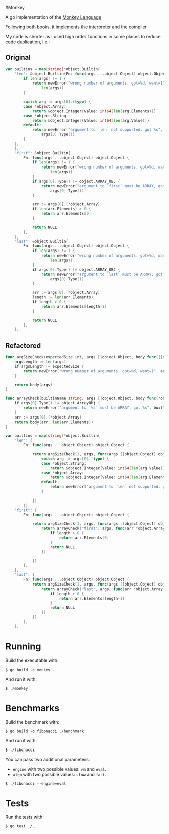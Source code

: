 #Monkey 

A go implementation of the [Monkey Language](https://monkeylang.org/)

Following both books, it implements the interpreter and the compiler

My code is shorter as I used high order functions in some places to reduce code duplication, i.e.:

## Original

```go
var builtins = map[string]*object.Builtin{
	"len": &object.Builtin{Fn: func(args ...object.Object) object.Object {
		if len(args) != 1 {
			return newError("wrong number of arguments. got=%d, want=1",
				len(args))
		}

		switch arg := args[0].(type) {
		case *object.Array:
			return &object.Integer{Value: int64(len(arg.Elements))}
		case *object.String:
			return &object.Integer{Value: int64(len(arg.Value))}
		default:
			return newError("argument to `len` not supported, got %s",
				args[0].Type())
		}
	},
	},
	"first": &object.Builtin{
		Fn: func(args ...object.Object) object.Object {
			if len(args) != 1 {
				return newError("wrong number of arguments. got=%d, want=1",
					len(args))
			}
			if args[0].Type() != object.ARRAY_OBJ {
				return newError("argument to `first` must be ARRAY, got %s",
					args[0].Type())
			}

			arr := args[0].(*object.Array)
			if len(arr.Elements) > 0 {
				return arr.Elements[0]
			}

			return NULL
		},
	},
	"last": &object.Builtin{
		Fn: func(args ...object.Object) object.Object {
			if len(args) != 1 {
				return newError("wrong number of arguments. got=%d, want=1",
					len(args))
			}
			if args[0].Type() != object.ARRAY_OBJ {
				return newError("argument to `last` must be ARRAY, got %s",
					args[0].Type())
			}

			arr := args[0].(*object.Array)
			length := len(arr.Elements)
			if length > 0 {
				return arr.Elements[length-1]
			}

			return NULL
		},
	},
```

## Refactored

```go
func argSizeCheck(expectedSize int, args []object.Object, body func([]object.Object) object.Object) object.Object {
	argsLength := len(args)
	if argsLength != expectedSize {
		return newError("wrong number of arguments. got=%d, want=1", argsLength)
	}

	return body(args)
}

func arrayCheck(builtinName string, args []object.Object, body func(*object.Array, int) object.Object) object.Object {
	if args[0].Type() != object.ArrayObj {
		return newError("argument to `%s` must be ARRAY, got %s", builtinName, args[0].Type())
	}
	arr := args[0].(*object.Array)
	return body(arr, len(arr.Elements))
}

var builtins = map[string]*object.Builtin{
	"len": {
		Fn: func(args ...object.Object) object.Object {

			return argSizeCheck(1, args, func(args []object.Object) object.Object {
				switch arg := args[0].(type) {
				case *object.String:
					return &object.Integer{Value: int64(len(arg.Value))}
				case *object.Array:
					return &object.Integer{Value: int64(len(arg.Elements))}
				default:
					return newError("argument to `len` not supported, got %s", arg.Type())
				}

			})
		}},
	"first": {
		Fn: func(args ...object.Object) object.Object {

			return argSizeCheck(1, args, func(args []object.Object) object.Object {
				return arrayCheck("first", args, func(arr *object.Array, length int) object.Object {
					if length > 0 {
						return arr.Elements[0]
					}
					return NULL
				})

			})
		},
	},
	"last": {
		Fn: func(args ...object.Object) object.Object {
			return argSizeCheck(1, args, func(args []object.Object) object.Object {
				return arrayCheck("last", args, func(arr *object.Array, length int) object.Object {
					if length > 0 {
						return arr.Elements[length-1]
					}
					return NULL
				})
			})
		},
	},
```

# Running

Build the executable with:

```shell
$ go build -o monkey .
```

And run it with:

```shell
$ ./monkey
```

# Benchmarks

Build the benchmark with:

```shell
$ go build -o fibonacci ./benchmark
```

And run it with:

```shell
$ ./fibonacci
```

You can pass two additional parameters:

 - `engine` with two possible values: `vm` and `eval`.
 - `algo` with two possible values: `slow` and `fast`.

```shell
$ ./fibonacci --engine=eval
```

# Tests

Run the tests with:

```shell
$ go test ./...
```